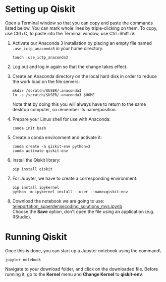 Setting up Qiskit
=================

Open a Terminal window so that you can copy and paste the commands
listed below. You can mark whole lines by triple-clicking on them. To
copy, use Ctrl+C, to paste into the Terminal window, use Ctrl+Shift+V.

1.  Activate our Anaconda 3 installation by placing an empty file named
    `.use_ictp_anaconda3` in your home directory:

        touch .use_ictp_anaconda3

2.  Log out and log in again so that the change takes effect.
3.  Create an Anaconda directory on the local hard disk in order to
    reduce the work load on the file servers:

        mkdir /scratch/$USER/.anaconda3
        ln -s /scratch/$USER/.anaconda3 $HOME

    Note that by doing this you will always have to return to the same
    desktop computer, so remember its name/position.

4.  Prepare your Linux shell for use with Anaconda:

        conda init bash

5.  Create a conda environment and activate it:

        conda create -n qiskit-env python=3
        conda activate qiskit-env

6.  Install the Qiskit library:

        pip install qiskit

7.  For Jupyter, we have to create a corresponding environment:

        pip install ipykernel
        python -m ipykernel install --user --name=qiskit-env

8.  Download the notebook we are going to use:
    [teleportation\_superdensecoding\_solutions\_mys.ipynb](https://users.ictp.it/~johannes/qiskit/teleportation_superdensecoding_solutions_mys.ipynb)\
     Choose the **Save** option, don't open the file using an
    application (e.g. RStudio).

Running Qiskit
==============

Once this is done, you can start up a Jupyter notebook using the
command\

    jupyter-notebook

Navigate to your download folder, and click on the downloaded file.
Before running it, go to the **Kernel** menu and **Change Kernel** to
**qiskit-env**.



